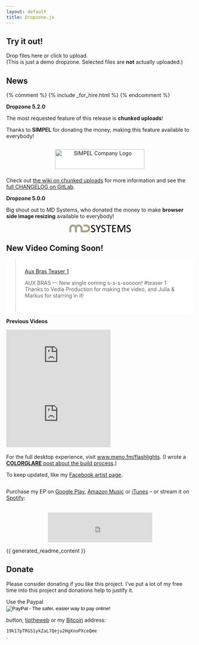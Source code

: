 ```yaml
---
layout: default
title: Dropzone.js
---
```


<section markdown="1">

Try it out!
===========

<div id="dropzone"><form action="/upload" class="dropzone needsclick" id="demo-upload">

  <div class="dz-message needsclick">
    Drop files here or click to upload.<br>
    <span class="note needsclick">(This is just a demo dropzone. Selected files are <strong>not</strong> actually uploaded.)</span>
  </div>

</form></div>

</section>



<section class="news" markdown="1">

News
====

{% comment %}
{% include _for_hire.html %}
{% endcomment %}

**Dropzone 5.2.0**

The most requested feature of this release is **chunked uploads**!

Thanks to **SIMPEL** for donating the money, making this feature available to everybody!

<p style="text-align: center;">
  <a href="http://simpel.com.au/" target="_blank" rel="nofollow noopener" style="border-bottom: none; background: white; padding: 0.8rem 1rem 0.5rem 0.9rem; display: inline-block;">
    <img src="https://i.imgur.com/hih5Bka.jpg" alt="SIMPEL Company Logo" style="width: 240px; height: 53px">
  </a>
</p>

Check out [the wiki on chunked uploads](https://gitlab.com/meno/dropzone/wikis/faq#chunked-uploads) for more
information and see the [full CHANGELOG on GitLab](https://gitlab.com/meno/dropzone/blob/master/CHANGELOG.md).

**Dropzone 5.0.0**

Big shout out to MD Systems, who donated the money to make **browser side image resizing** available to everybody!

<p style="text-align: center;">
  <a href="https://www.md-systems.ch/" target="_blank" rel="nofollow noopener" style="border-bottom: none;"><svg style="width: 12em; height: 1.52em;" xmlns="http://www.w3.org/2000/svg" width="1708.859" height="219.627" viewBox="0 0 1708.859 219.627"><filter id="a" color-interpolation-filters="sRGB"><feFlood flood-color="#000" flood-opacity=".294" result="flood"/><feComposite in="flood" in2="SourceGraphic" operator="in" result="composite1"/><feGaussianBlur in="composite1" stdDeviation="2" result="blur"/><feOffset dy="1" dx="2" result="offset"/><feComposite in="SourceGraphic" in2="offset" result="composite2"/></filter><g filter="url(#a)" transform="translate(734.785 -221.68)"><path fill="#A7A48B" d="M-715.679 440.109c-5.528-1.764-11.9-7.242-14.618-12.568-2.375-4.654-2.488-7.432-2.488-61.242 0-63.427.308-66.375 8.855-84.787 15.099-32.524 41.864-52.731 77.621-58.6 29.471-4.838 63.47 4.839 87.3 24.847l8.917 7.487 6.466-6.086c12.343-11.62 24.323-18.402 41.707-23.612 9.2-2.757 13.577-3.318 26.634-3.413 8.792-.063 18.905.61 23.125 1.54 38.608 8.507 69.725 37.049 80.802 74.115 2.496 8.354 2.78 12.558 3.261 48.212l.526 39.062h54.697c51.482 0 55.125-.146 61.979-2.506 10.666-3.67 16.562-7.53 25.123-16.456 8.44-8.797 11.692-14.333 14.897-25.356 7.181-24.702-8.288-50.583-36.391-60.881-6.707-2.458-10.672-2.78-42.396-3.443-37.546-.785-39.016-1.039-45.167-7.8-5.263-5.786-7.006-10.96-6.479-19.231.68-10.675 5.021-17.184 14.296-21.43l6.843-3.133 39.003.544c34.835.486 40.041.828 48.72 3.2 19.901 5.439 40.812 18.87 53.457 34.337 7.81 9.55 17.905 29.772 20.734 41.531 3.1 12.881 2.778 36.994-.662 50-9.649 36.459-36.751 66.275-70.746 77.838l-10 3.401-78.75.396c-54.225.272-80.192-.027-83.381-.966-6.253-1.837-12.116-7.001-14.895-13.118-2.088-4.598-2.297-9.098-2.322-50.101-.021-35.831-.409-46.515-1.892-52.208-5.226-20.063-20.479-36.686-39.227-42.748-9.841-3.182-23.877-2.15-33.271 2.446-12.672 6.2-24.576 20.861-29.482 36.311-1.123 3.537-1.799 20.214-2.309 56.983l-.721 51.986-3.579 5.159c-4.019 5.795-14 11.498-20.104 11.486-11.207-.021-22.799-8.244-25.541-18.121-.902-3.25-1.389-21.44-1.394-52.054-.01-43.228-.207-47.7-2.462-55-4.725-15.289-16.781-29.366-31.186-36.415-7.605-3.722-9.188-4.029-20.734-4.029-11.095 0-13.283.385-19.468 3.425-12.872 6.325-23.918 19.567-28.945 34.7-2.536 7.634-2.741 11.236-3.393 59.584l-.693 51.457-3.75 5.307c-2.062 2.918-5.924 6.428-8.582 7.801-5.464 2.827-14.694 3.82-19.935 2.149z"/><path d="M-103.635 432.574c-23.302-6.107-33.929-15.818-28.596-26.132 3.938-7.614 8.184-8.028 20.875-2.042 12.13 5.721 22.076 8.164 33.235 8.164 10.315 0 20.681-3.062 27.208-8.041 6.044-4.609 10.629-14.625 10.596-23.143-.062-15.609-7.895-23.741-35.604-36.965-10.54-5.029-22.162-11.067-25.828-13.417-9.293-5.958-17.481-14.654-21.771-23.119-3.444-6.802-3.644-8.034-3.644-22.815 0-14.714.205-16.014 3.516-22.3 9.975-18.935 28.812-28.906 54.609-28.906 17.067 0 38.384 6.544 43.817 13.451 3.519 4.473 3.282 12.77-.462 16.288-3.74 3.516-8.269 3.438-15.586-.268-26.516-13.427-54.485-7.136-59.057 13.281-1.28 5.721-1.201 7.861.508 13.738 3.211 11.048 10.673 16.923 39.736 31.287 17.666 8.73 26.037 13.628 31.123 18.207 13.028 11.728 18.47 27.485 16.074 46.561-2.877 22.912-19.45 40.435-44.231 46.761-10.729 2.738-34.991 2.431-46.518-.59zm284.948.088c-25.212-6.195-36.839-18.801-26.694-28.941 4.146-4.146 9.198-4.77 13.615-1.676 1.557 1.091 7.445 3.686 13.092 5.767 22.89 8.438 46.791 5.067 57.115-8.062 3.419-4.345 6.273-12.676 6.267-18.278-.024-15.769-7.575-23.386-37.691-38.022-25.845-12.562-35.006-19.006-42.078-29.596-6.689-10.02-8.238-15.623-8.13-29.412.114-14.388 3.255-23.068 11.681-32.287 10.899-11.927 27.229-18.304 46.854-18.298 19.068.006 41.045 7.313 45.001 14.962 2.812 5.438 2.362 10.873-1.194 14.43-4.116 4.116-6.834 3.889-19.381-1.62-10.115-4.441-11.365-4.688-23.801-4.688-11.054 0-13.914.425-18.125 2.691-6.672 3.591-10.146 7.513-12.458 14.064-2.529 7.169-2.383 13.349.466 19.623 4.303 9.474 11.368 14.631 38.338 27.984 28.763 14.24 37.123 20.812 43.745 34.388 3.429 7.024 3.658 8.451 3.658 22.563 0 14.896-.053 15.173-4.698 24.572-7.628 15.435-20.754 25.639-39.002 30.324-10.37 2.662-34.804 2.406-46.58-.488zm704.023 1.567c-17.012-3.708-31.203-10.575-34.946-16.91-2.852-4.827-1.683-11.284 2.661-14.7 4.054-3.188 8.638-3.244 13.688-.166 8.156 4.976 22.148 9.115 33.041 9.778 24.587 1.498 40.353-9.142 42.1-28.409 1.553-17.119-5.909-25.141-37.757-40.588-29.539-14.328-40.33-23.102-46.463-37.779-3.162-7.568-4.372-19.587-2.9-28.801 4.259-26.659 26.394-42.796 58.704-42.796 16.924 0 36.42 5.965 43.116 13.192 6.225 6.715 2.479 19.264-5.75 19.264-2.034 0-6.377-1.356-9.649-3.015-10.547-5.345-19.63-7.332-30.728-6.722-11.72.644-18.916 3.703-23.619 10.038-9.045 12.182-7.687 24.624 3.935 35.991 5.885 5.758 11.212 8.962 31.783 19.119 27.53 13.593 35.987 20.163 42.927 33.353 3.442 6.545 3.61 18.773 3.61 23.111s-.068 16.385-4.257 24.732c-7.38 14.707-21.685 25.668-39.443 30.229-6.992 1.795-33.492 2.51-40.053 1.079zM61.92 430.168l-4.082-3.646-.625-36.042-.625-36.042-26.213-52.185L4.163 250.07 6 244.754c3.281-9.493 14.681-12.357 21.396-5.377 2.797 2.905 28.138 54.872 37.517 76.937 2.774 6.531 5.438 12.293 5.915 12.804.477.51 3.055-4.271 5.729-10.625 10.123-24.06 35.92-76.658 38.925-79.366 3.729-3.361 12.228-3.828 16.404-.9 1.501 1.051 3.295 3.958 3.985 6.458 1.628 5.898-.583 10.97-30.146 69.13L83.172 358.19l.888 30.875c.644 22.312.483 32.099-.568 35.292-3.209 9.712-13.961 12.609-21.572 5.811zm290.243 1.819c-6.311-3.433-6.21-2.063-6.527-90.048l-.299-82.5-26.821-.338c-25.171-.317-26.992-.498-29.582-2.931-3.64-3.419-4.715-8.147-2.867-12.607 3.026-7.307 2.438-7.249 73.487-7.249h64.966l3.849 3.236c5.061 4.258 5.409 11.562.775 16.196-3.065 3.068-3.071 3.068-30 3.068h-26.932v166.5l-4.25 4.25c-4.706 4.706-10.086 5.531-15.799 2.423zm258.798.227c-1.719-.857-4.114-3.521-5.323-5.918-2.047-4.059-2.177-10.562-1.875-94.153l.323-89.796 3.652-3.142c3.53-3.037 4.136-3.125 18.125-2.657 15.52.52 20.854 2.194 24.441 7.671 1.028 1.569 14.856 35.724 30.729 75.9 15.872 40.175 28.981 73.169 29.134 73.32s13.749-32.439 30.22-72.424c16.471-39.985 31.083-74.414 32.471-76.512 4.237-6.399 9.5-8.185 24.136-8.187 12.603-.002 12.996.085 16.562 3.652l3.654 3.654v181.692l-4.25 4.25c-3.062 3.061-5.368 4.25-8.245 4.25-4.41 0-10.636-3.168-12.153-6.184-.537-1.068-1.258-39.166-1.602-84.663l-.625-82.722-34.254 84.973c-23.298 57.791-35.082 85.552-36.841 86.783-3.061 2.143-15.545 2.436-19.865.467-2.485-1.133-8.082-14.666-35.371-85.538l-32.419-84.193-.625 80.851c-.479 61.703-.997 81.504-2.197 83.602-3.556 6.215-11.136 8.356-17.802 5.024zm-151.423-2.041l-2.951-2.389-.337-91.043c-.238-64.342.066-92.021 1.045-94.38 2.453-5.922 4.758-6.165 54.768-5.782l46.618.357 3.018 3.507c3.282 3.82 3.836 8.242 1.562 12.513-3.039 5.705-3.541 5.773-42.607 5.815l-37.188.04v61.521l31.771-.448 31.771-.448 3.229 3.03c4.402 4.131 4.479 11.461.162 15.775l-3.067 3.068h-63.866v68.646l38.234.361 38.233.365 3.017 3.507c3.282 3.819 3.836 8.242 1.562 12.515-3.088 5.797-2.871 5.771-53.72 5.813-45.726.046-48.461-.079-51.254-2.343z"/></g></svg></a>
</p>


</section>

<section markdown="1">

# New Video Coming Soon!

<!-- Your embedded video player code -->
<div style="background: white; border-radius: 4px;">
    <div class="fb-video"
        data-href="https://www.facebook.com/thisismeno/videos/1494653023951721/"
        data-width="720"
        data-show-text="true"><blockquote cite="https://www.facebook.com/thisismeno/videos/1494653023951721/" class="fb-xfbml-parse-ignore" style="padding: 1.5rem;"><a href="https://www.facebook.com/thisismeno/videos/1494653023951721/">Aux Bras Teaser 1</a><p>AUX BRAS — New single coming s-s-s-soooon! #teaser 1
        Thanks to Vedia Production for making the video, and Julia &amp; Markus for starring in it!</p></blockquote>
    </div>
</div>

**Previous Videos**

<div class="video-grid">
  <div class="video-grid__cell">
    <iframe style="margin: 0 auto;" width="280" height="158" src="https://www.youtube.com/embed/z-OUBkuDzv4?rel=0&amp;showinfo=0" frameborder="0" allowfullscreen></iframe>
  </div>
  <div class="video-grid__cell">
    <iframe style="margin: 0 auto;" width="280" height="158" src="https://www.youtube.com/embed/sFBFkZYGgcE?rel=0&amp;showinfo=0" frameborder="0" allowfullscreen></iframe>
  </div>
</div>


<div>
  <br>
  For the full desktop experience, visit <a href="http://www.meno.fm/flashlights">www.meno.fm/flashlights</a>.
  (I wrote a <a href="http://www.colorglare.com/2016/02/05/flashlights.html"><strong>COLORGLARE</strong> post about the build process</a>.) 
    
  To keep updated, like my <a href="https://www.facebook.com/thisismeno/">Facebook artist page</a>. <div style="display: inline-block; position: relative; top: -0.2em; margin-left: 0.4em;"><div class="fb-like" data-href="https://www.facebook.com/thisismeno/" data-layout="button" data-action="like" data-show-faces="false" data-share="false" data-colorscheme="dark"></div></div>
    
  Purchase my EP on
  <a href="https://play.google.com/store/music/album/Meno_Flashlights?id=Bvkm477idlkjw6joacowb7aa4he">Google Play</a>,
  <a href="https://www.amazon.com/gp/product/B01AP3ETYO?ie=UTF8&keywords=meno%20flashlights&qid=1454067033&ref_=sr_1_3&s=dmusic&sr=8-3">Amazon Music</a>
  or <a href="https://itunes.apple.com/at/album/flashlights-ep/id1075875101?l=en">iTunes</a> –
  or stream it on <a href="https://open.spotify.com/album/14y7LCmuPCBAZqrvc6uqkd">Spotify</a>:
  <br><br>
  <iframe style="display: block; width: 280px; margin: 0 auto;" src="https://embed.spotify.com/?uri=spotify%3Aalbum%3A14y7LCmuPCBAZqrvc6uqkd&theme=white&view=coverart" width="280" height="80" frameborder="0" allowtransparency="true"></iframe>
</div>


<!--Dropzone **v4.0.0** is released! It has been completely redesigned, and
the website has been updated. Big thanks to [1910](http://www.weare1910.com)
for designing the new logo and website. It looks fantastic. Check out their 
work!-->


</section>


{{ generated_readme_content }}


<section markdown="1">

Donate
======

Please consider donating if you like this project. I’ve put a lot of my free
time into this project and donations help to justify it.


<div>
Use the Paypal

<form class="donate" action="https://www.paypal.com/cgi-bin/webscr" method="post" target="_top">
<input type="hidden" name="cmd" value="_s-xclick">
<input type="hidden" name="hosted_button_id" value="CA598M5X362GQ">
<input type="image" src="https://www.paypalobjects.com/en_US/i/btn/btn_donate_LG.gif" border="0" name="submit" alt="PayPal - The safer, easier way to pay online!">
<img alt="" border="0" src="https://www.paypalobjects.com/de_DE/i/scr/pixel.gif" width="1" height="1">
</form>

button, <a href="http://tiptheweb.org/">tiptheweb</a> or my
<a href="http://bitcoin.org/">Bitcoin</a> address:
<div class="bitcoin"><code>19k17pTRGS1ykZaL7Qeju2HgXnoPXceQme</code></div>.
</div>

</section>

